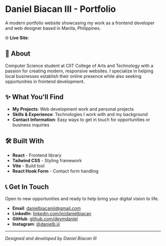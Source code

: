 # Daniel Biacan III - Portfolio

A modern portfolio website showcasing my work as a frontend developer and web designer based in Manila, Philippines.

🌐 **Live Site**:

## 👋 About

Computer Science student at CIIT College of Arts and Technology with a passion for creating modern, responsive websites. I specialize in helping local businesses establish their online presence while also seeking opportunities in frontend development.

## ✨ What You'll Find

- **My Projects**: Web development work and personal projects
- **Skills & Experience**: Technologies I work with and my background
- **Contact Information**: Easy ways to get in touch for opportunities or business inquiries

## 🛠️ Built With

- **React** - Frontend library
- **Tailwind CSS** - Styling framework
- **Vite** - Build tool
- **React Hook Form** - Contact form handling

## 📞 Get In Touch

Open to new opportunities and ready to help bring your digital vision to life.

- **Email**: danielbiacaniii@gmail.com
- **LinkedIn**: [linkedin.com/in/danielbiacan](https://www.linkedin.com/in/danielbiacan/)
- **GitHub**: [github.com/deymdaniel](https://github.com/deymdaniel)
- **Instagram**: [@danielb.iii](https://www.instagram.com/danielb.iii/)

---

*Designed and developed by Daniel Biacan III*
